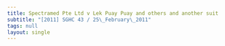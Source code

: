```yaml
---
title: Spectramed Pte Ltd v Lek Puay Puay and others and another suit
subtitle: "[2011] SGHC 43 / 25\_February\_2011"
tags: null
layout: single
---
```


